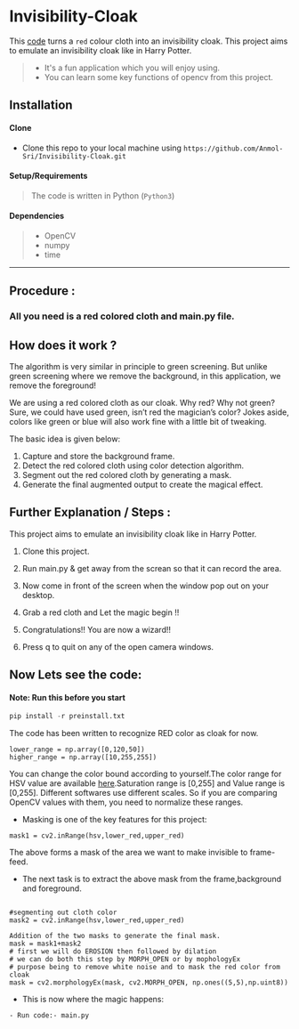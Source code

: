 # Invisibility-Cloak

This [code](main.py) turns a `red` colour cloth into an invisibility cloak.
This project aims to emulate an invisibility cloak like in Harry Potter.

>- It's a fun application which you will enjoy using.
>- You can learn some key functions of opencv from this project. 


## Installation

#### Clone

- Clone this repo to your local machine using `https://github.com/Anmol-Sri/Invisibility-Cloak.git`

#### Setup/Requirements

> The code is written in Python (`Python3`)

#### Dependencies
> - OpenCV
> - numpy
> - time
---

## Procedure : 

### All you need is a red colored cloth and main.py file.

## How does it work ?
The algorithm is very similar in principle to green screening. But unlike green screening where we remove the background, in this application, we remove the foreground!

We are using a red colored cloth as our cloak. Why red? Why not green? Sure, we could have used green, isn’t red the magician’s color? Jokes aside, colors like green or blue will also work fine with a little bit of tweaking.

The basic idea is given below:
1. Capture and store the background frame.
2. Detect the red colored cloth using color detection algorithm.
3. Segment out the red colored cloth by generating a mask.
4. Generate the final augmented output to create the magical effect.

##  Further Explanation / Steps : 
This project aims to emulate an invisibility cloak like in Harry Potter.

1) Clone this project.

2) Run main.py & get away from the screan so that it can record the area. 

3) Now come in front of the screen when the window pop out on your desktop.

4) Grab a red cloth and Let the magic begin !!

5) Congratulations!! You are now a wizard!!

6) Press q to quit on any of the open camera windows.


## Now Lets see the code:

#### Note: Run this before you start

```python
pip install -r preinstall.txt
```

The code has been written to recognize RED color as cloak for now.
```
lower_range = np.array([0,120,50])
higher_range = np.array([10,255,255])
```

You can change the color bound according to yourself.The color range for HSV value are available [here](http://colorizer.org/).Saturation range is [0,255] and Value range is [0,255]. Different softwares use different scales. So if you are comparing OpenCV values with them, you need to normalize these ranges.

- Masking is one of the key features for this project:
```
mask1 = cv2.inRange(hsv,lower_red,upper_red)
```
The above forms a mask of the area we want to make invisible to frame-feed.

- The next task is to extract the above mask from the frame,background and foreground.
```

#segmenting out cloth color
mask2 = cv2.inRange(hsv,lower_red,upper_red)

Addition of the two masks to generate the final mask.
mask = mask1+mask2
# first we will do EROSION then followed by dilation 
# we can do both this step by MORPH_OPEN or by mophologyEx
# purpose being to remove white noise and to mask the red color from cloak  
mask = cv2.morphologyEx(mask, cv2.MORPH_OPEN, np.ones((5,5),np.uint8))

```
- This is now where the magic happens:
```
- Run code:- main.py
```
